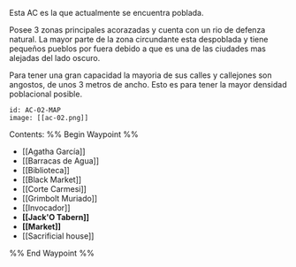 
Esta AC es la que actualmente se encuentra poblada.

Posee 3 zonas principales acorazadas y cuenta con un rio de defenza natural. La mayor parte de la zona circundante esta despoblada y tiene pequeños pueblos por fuera debido a que es una de las ciudades mas alejadas del lado oscuro.

Para tener una gran capacidad la mayoria de sus calles y callejones son angostos, de unos 3 metros de ancho. Esto es para tener la mayor densidad poblacional posible.

```leaflet
id: AC-02-MAP
image: [[ac-02.png]]
```

Contents:
%% Begin Waypoint %%
- [[Agatha García]]
- [[Barracas de Agua]]
- [[Biblioteca]]
- [[Black Market]]
- [[Corte Carmesi]]
- [[Grimbolt Muriado]]
- [[Invocador]]
- **[[Jack'O Tabern]]**
- **[[Market]]**
- [[Sacrificial house]]

%% End Waypoint %%
